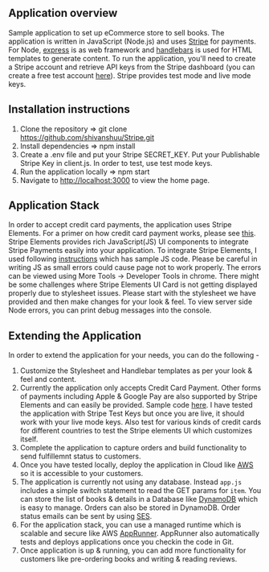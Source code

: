 ## Application overview
Sample application to set up eCommerce store to sell books. 
The application is written in JavaScript (Node.js) and uses [Stripe](https://stripe.com/) for payments. For Node, [express](https://expressjs.com/) is as web framework and [handlebars](https://handlebarsjs.com/) is used for HTML templates to generate content. To run the application, you'll need to create a Stripe account and retrieve API keys from the Stripe dashboard (you can create a free test account [here](https://dashboard.stripe.com/register)). Stripe provides test mode and live mode keys.

## Installation instructions
1) Clone the repository => git clone https://github.com/shivanshuu/Stripe.git
2) Install dependencies => npm install
2) Create a .env file and put your Stripe SECRET_KEY. Put your Publishable Stripe Key in client.js. In order to test, use test mode keys.
3) Run the application locally => npm start
4) Navigate to [http://localhost:3000](http://localhost:3000) to view the home page.

## Application Stack
In order to accept credit card payments, the application uses Stripe Elements. For a primer on how credit card payment works, please see [this](https://stripe.com/docs/payments/cards/overview). Stripe Elements provides rich JavaScript(JS) UI components to integrate Stripe Payments easily into your application. To integrate Stripe Elements, I used following [instructions](https://stripe.com/docs/payments/integration-builder) which has sample JS code. Please be careful in writing JS as small errors could cause page not to work properly. The errors can be viewed using More Tools -> Developer Tools in chrome. There might be some challenges where Stripe Elements UI Card is not getting displayed properly due to stylesheet issues. Please start with the stylesheet we have provided and then make changes for your look & feel. To view server side Node errors, you can print debug messages into the console.

## Extending the Application
In order to extend the application for your needs, you can do the following -
1) Customize the Stylesheet and Handlebar templates as per your look & feel and content.
2) Currently the application only accepts Credit Card Payment. Other forms of payments including Apple & Google Pay are also supported by Stripe Elements and can easily be provided. Sample code [here](https://github.com/stripe/stripe-payments-demo). I have tested the application with Stripe Test Keys but once you are live, it should work with your live mode keys. Also test for various kinds of credit cards for different countries to test the Stripe elements UI which customizes itself.
3) Complete the application to capture orders and build functionality to send fulfillemnt status to customers. 
4) Once you have tested locally, deploy the application in Cloud like [AWS](https://aws.amazon.com/getting-started/) so it is accessible to your customers. 
5) The application is currently not using any database. Instead `app.js` includes a simple switch statement to read the GET params for `item`. You can store the list of books & details in a Database like [DynamoDB](https://aws.amazon.com/getting-started/hands-on/create-nosql-table/) which is easy to manage. Orders can also be stored in DynamoDB. Order status emails can be sent by using [SES](https://aws.amazon.com/ses/getting-started/).
6) For the application stack, you can use a managed runtime which is scalable and secure like AWS [AppRunner](https://docs.aws.amazon.com/apprunner/latest/dg/service-source-code-nodejs.html). AppRunner also automatically tests and deploys applications once you checkin the code in Git.
7) Once application is up & running, you can add more functionality for customers like pre-ordering books and writing & reading reviews. 

